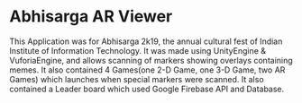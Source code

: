 # Abhisarga AR Viewer
This Application was for Abhisarga 2k19, the annual cultural fest of Indian Institute of Information Technology. It was made using UnityEngine & VuforiaEngine, and allows scanning of markers showing overlays containing memes. It also contained 4 Games(one 2-D Game, one 3-D Game, two AR Games) which launches when special markers were scanned. It also contained a Leader board which used Google Firebase API and Database.
